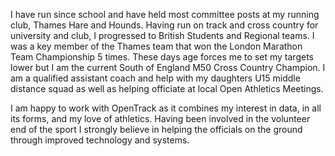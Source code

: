 I have run since school and have held most committee posts at my running club, Thames Hare and Hounds. Having run on track and cross country for university and club, I progressed to British Students and Regional teams. I was a key member of the Thames team that won the London Marathon Team Championship 5 times. These days age forces me to set my targets lower but I am the current South of England M50 Cross Country Champion. I am a qualified assistant coach and help with my daughters U15 middle distance squad as well as helping officiate at local Open Athletics Meetings.

I am happy to work with OpenTrack as it combines my interest in data, in all its forms, and my love of athletics. Having been involved in the volunteer end of the sport I strongly believe in helping the officials on the ground through improved technology and systems.
